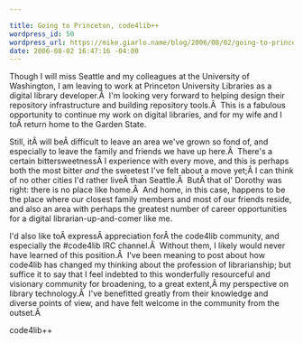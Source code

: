 ```yaml
---

title: Going to Princeton, code4lib++
wordpress_id: 50
wordpress_url: https://mike.giarlo.name/blog/2006/08/02/going-to-princeton-code4lib/
date: 2006-08-02 16:47:16 -04:00
---
```

Though I will miss Seattle and my colleagues at the University of Washington, I am leaving to work at Princeton University Libraries as a digital library developer.Â  I'm looking very forward to helping design their repository infrastructure and building repository tools.Â  This is a fabulous opportunity to continue my work on digital libraries, and for my wife and I toÂ return home to the Garden State.

Still, itÂ will beÂ difficult to leave an area we've grown so fond of, and especially to leave the family and friends we have up here.Â  There's a certain bittersweetnessÂ I experience with every move, and this is perhaps both the most bitter <em>and</em> the sweetest I've felt about a move yet;Â I can think of no other cities I'd rather liveÂ than Seattle.Â  ButÂ that ol' Dorothy was right: there is no place like home.Â  And home, in this case, happens to be the place where our closest family members and most of our friends reside, and also an area with perhaps the greatest number of career opportunities for a digital librarian-up-and-comer like me.

I'd also like toÂ expressÂ appreciation forÂ the code4lib community, and especially the #code4lib IRC channel.Â  Without them, I likely would never have learned of this position.Â  I've been meaning to post about how code4lib has changed my thinking about the profession of librarianship; but suffice it to say that I feel indebted to this wonderfully resourceful and visionary community for broadening, to a great extent,Â my perspective on library technology.Â  I've benefitted greatly from their knowledge and diverse points of view, and have felt welcome in the community from the outset.Â

code4lib++
